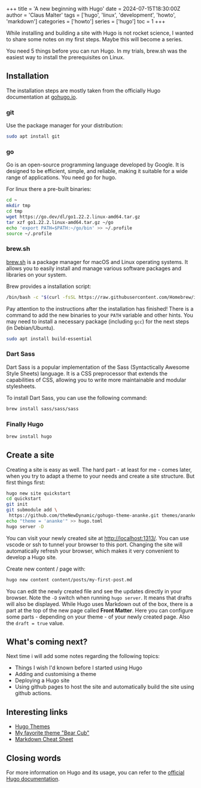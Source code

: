 +++
title = 'A new beginning with Hugo'
date = 2024-07-15T18:30:00Z
author = 'Claus Malter'
tags = ['hugo', 'linux', 'development', 'howto', 'markdown']
categories = ['howto']
series = ['hugo']
toc = 1
+++

While installing and building a site with Hugo is not rocket science, I wanted to share some notes on my first steps. Maybe this will become a series.

You need 5 things before you can run Hugo. In my trials, brew.sh was the easiest way to install the prerequisites on Linux.  

## Installation

The installation steps are mostly taken from the officially Hugo documentation at [gohugo.io](https://gohugo.io).  

### git

Use the package manager for your distribution:

```sh
sudo apt install git
```

### go

Go is an open-source programming language developed by Google. It is designed to be efficient, simple, and reliable, making it suitable for a wide range of applications. You need go for hugo.  

For linux there a pre-built binaries:

```sh
cd ~
mkdir tmp
cd tmp
wget https://go.dev/dl/go1.22.2.linux-amd64.tar.gz
tar xzf go1.22.2.linux-amd64.tar.gz ~/go
echo 'export PATH=$PATH:~/go/bin' >> ~/.profile
source ~/.profile
```

### brew.sh

[brew.sh](https://brew.sh) is a package manager for macOS and Linux operating systems. It allows you to easily install and manage various software packages and libraries on your system.

Brew provides a installation script:

```sh
/bin/bash -c "$(curl -fsSL https://raw.githubusercontent.com/Homebrew/install/HEAD/install.sh)"
```

Pay attention to the instructions after the installation has finished! There is a command to add the new binaries to your `PATH` variable and other hints. You may need to install a necessary package (including `gcc`) for the next steps (in Debian/Ubuntu).

```sh
sudo apt install build-essential
```

### Dart Sass

Dart Sass is a popular implementation of the Sass (Syntactically Awesome Style Sheets) language. It is a CSS preprocessor that extends the capabilities of CSS, allowing you to write more maintainable and modular stylesheets.  

To install Dart Sass, you can use the following command:

```sh
brew install sass/sass/sass
```

### Finally Hugo

```sh
brew install hugo
```

## Create a site

Creating a site is easy as well. The hard part - at least for me - comes later, when you try to adapt a theme to your needs and create a site structure. But first things first:

```sh
hugo new site quickstart
cd quickstart
git init
git submodule add \
 https://github.com/theNewDynamic/gohugo-theme-ananke.git themes/ananke
echo "theme = 'ananke'" >> hugo.toml
hugo server -D
```

You can visit your newly created site at <http://localhost:1313/>. You can use vscode or ssh to tunnel your browser to this port. Changing the site will automatically refresh your browser, which makes it very convenient to develop a Hugo site.  

Create new content / page with:

```sh
hugo new content content/posts/my-first-post.md
```

You can edit the newly created file and see the updates directly in your browser. Note the `-D` switch when running `hugo server`. It means that drafts will also be displayed. While Hugo uses Markdown out of the box, there is a part at the top of the new page called **Front Matter**. Here you can configure some parts - depending on your theme - of your newly created page. Also the `draft = true` value.

## What's coming next?

Next time i will add some notes regarding the following topics:

- Things I wish I'd known before I started using Hugo
- Adding and customising a theme
- Deploying a Hugo site
- Using github pages to host the site and automatically build the site using github actions.

## Interesting links

- [Hugo Themes](https://themes.gohugo.io/)
- [My favorite theme "Bear Cub"](https://github.com/clente/hugo-bearcub)
- [Markdown Cheat Sheet](https://www.markdownguide.org/cheat-sheet/)

## Closing words

For more information on Hugo and its usage, you can refer to the [official Hugo documentation](https://gohugo.io/documentation/).
